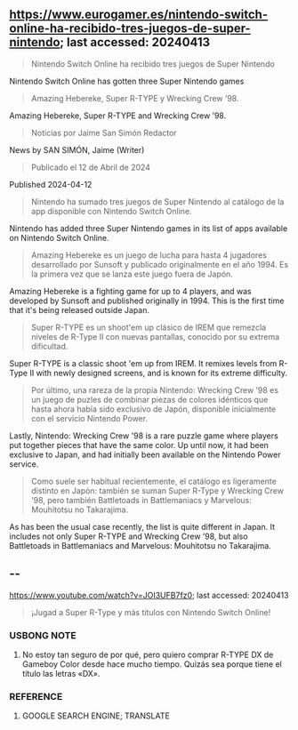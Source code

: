 ## https://www.eurogamer.es/nintendo-switch-online-ha-recibido-tres-juegos-de-super-nintendo; last accessed: 20240413

> Nintendo Switch Online ha recibido tres juegos de Super Nintendo

Nintendo Switch Online has gotten three Super Nintendo games 

> Amazing Hebereke, Super R-TYPE y Wrecking Crew ’98.

Amazing Hebereke, Super R-TYPE and Wrecking Crew ’98.

> Noticias por Jaime San Simón Redactor

News by SAN SIMÓN, Jaime (Writer)

> Publicado el 12 de Abril de 2024

Published 2024-04-12

> Nintendo ha sumado tres juegos de Super Nintendo al catálogo de la app disponible con Nintendo Switch Online.

Nintendo has added three Super Nintendo games in its list of apps available on Nintendo Switch Online.

> Amazing Hebereke es un juego de lucha para hasta 4 jugadores desarrollado por Sunsoft y publicado originalmente en el año 1994. Es la primera vez que se lanza este juego fuera de Japón. 

Amazing Hebereke is a fighting game for up to 4 players, and was developed by Sunsoft and published originally in 1994. This is the first time that it's being released outside Japan.

> Super R-TYPE es un shoot'em up clásico de IREM que remezcla niveles de R-Type II con nuevas pantallas, conocido por su extrema dificultad.

Super R-TYPE is a classic shoot 'em up from IREM. It remixes levels from R-Type II with newly designed screens, and is known for its extreme difficulty.

> Por último, una rareza de la propia Nintendo: Wrecking Crew ’98 es un juego de puzles de combinar piezas de colores idénticos que hasta ahora había sido exclusivo de Japón, disponible inicialmente con el servicio Nintendo Power.

Lastly, Nintendo: Wrecking Crew '98 is a rare puzzle game where players put together pieces that have the same color. Up until now, it had been exclusive to Japan, and had initially been available on the Nintendo Power service.

> Como suele ser habitual recientemente, el catálogo es ligeramente distinto en Japón: también se suman Super R-Type y Wrecking Crew ’98, pero también Battletoads in Battlemaniacs y Marvelous: Mouhitotsu no Takarajima. 

As has been the usual case recently, the list is quite different in Japan. It includes not only Super R-TYPE and Wrecking Crew ’98, but also Battletoads in Battlemaniacs and Marvelous: Mouhitotsu no Takarajima. 

## --

https://www.youtube.com/watch?v=JOI3UFB7fz0; last accessed: 20240413

> ¡Jugad a Super R-Type y más títulos con Nintendo Switch Online! 

### USBONG NOTE

1) No estoy tan seguro de por qué, pero quiero comprar R-TYPE DX de Gameboy Color desde hace mucho tiempo. Quizás sea porque tiene el título las letras «DX».

### REFERENCE

1) GOOGLE SEARCH ENGINE; TRANSLATE
